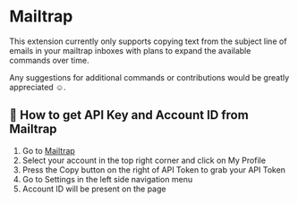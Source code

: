 # Mailtrap

This extension currently only supports copying text from the subject line of emails in your mailtrap inboxes with plans to expand the available commands over time.

Any suggestions for additional commands or contributions would be greatly appreciated ☺️.

## 🔐 How to get API Key and Account ID from Mailtrap

1. Go to [Mailtrap](https://mailtrap.io/home)
2. Select your account in the top right corner and click on My Profile
3. Press the Copy button on the right of API Token to grab your API Token
4. Go to Settings in the left side navigation menu
5. Account ID will be present on the page

